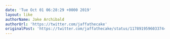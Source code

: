 ```yaml
---
date: 'Tue Oct 01 06:28:29 +0000 2019'
layout: like
authorName: Jake Archibald
authorUrl: 'https://twitter.com/jaffathecake'
originalPost: 'https://twitter.com/jaffathecake/status/1178919596033744896'
---
```

